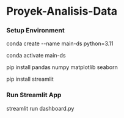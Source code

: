# Proyek-Analisis-Data

### Setup Environment

conda create --name main-ds python=3.11

conda activate main-ds

pip install pandas numpy matplotlib seaborn 

pip install streamlit

### Run Streamlit App
streamlit run dashboard.py
